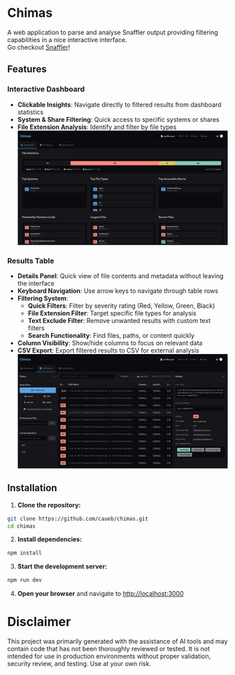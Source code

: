 # Chimas 

A web application to parse and analyse Snaffler output providing filtering capabilities in a nice interactive interface.  
Go checkout [Snaffler](https://github.com/SnaffCon/Snaffler)!

## Features

### Interactive Dashboard
- **Clickable Insights**: Navigate directly to filtered results from dashboard statistics
- **System & Share Filtering**: Quick access to specific systems or shares
- **File Extension Analysis**: Identify and filter by file types
![Dashboard](./imgs/DashboardScreenshot.png)

### Results Table 
- **Details Panel**: Quick view of file contents and metadata without leaving the interface
- **Keyboard Navigation**: Use arrow keys to navigate through table rows
- **Filtering System**:
  - **Quick Filters**: Filter by severity rating (Red, Yellow, Green, Black)
  - **File Extension Filter**: Target specific file types for analysis
  - **Text Exclude Filter**: Remove unwanted results with custom text filters
  - **Search Functionality**: Find files, paths, or content quickly
- **Column Visibility**: Show/hide columns to focus on relevant data
- **CSV Export**: Export filtered results to CSV for external analysis
![FileResults](./imgs/FileResultsScreenshot.png)

## Installation

1. **Clone the repository:**
```bash
git clone https://github.com/caueb/chimas.git
cd chimas
```

2. **Install dependencies:**
```bash
npm install
```

3. **Start the development server:**
```bash
npm run dev
```

4. **Open your browser** and navigate to [http://localhost:3000](http://localhost:3000)

# Disclaimer

This project was primarily generated with the assistance of AI tools and may contain code that has not been thoroughly reviewed or tested. It is not intended for use in production environments without proper validation, security review, and testing. Use at your own risk.
